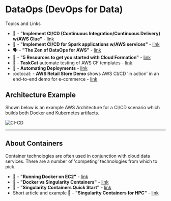 # DataOps (DevOps for Data)

Topics and Links
- 📖 - **"Implement CI/CD (Continuous Integration/Continuous Delivery) w/AWS Glue"** - [link](https://aws.amazon.com/blogs/big-data/implement-continuous-integration-and-delivery-of-serverless-aws-glue-etl-applications-using-aws-developer-tools/)
- 📖 -  **"Implement CI/CD for Spark applications w/AWS services"** - [link](https://aws.amazon.com/blogs/big-data/implement-continuous-integration-and-delivery-of-apache-spark-applications-using-aws/)
- 🗣️ - **"The Zen of DataOps for AWS"** - [link](https://www.youtube.com/watch?v=KvGsyKtNEAk)
- 📖 - **"5 Resources to get you started with Cloud Formation"** - [link](https://dev.to/aws/five-resources-to-get-started-with-aws-cloudformation-1f3p)
- 🔨 - **TaskCat** automate testing of AWS CF templates - [link](https://aws.amazon.com/blogs/infrastructure-and-automation/up-your-aws-cloudformation-testing-game-using-taskcat/)
- 📖 - **Automating Deployments** - [link](https://aws.amazon.com/builders-library/automating-safe-hands-off-deployments/)
- :octocat: - **AWS Retail Store Demo** shows AWS CI/CD 'in action' in an end-to-end demo for e-commerce - [link](https://github.com/aws-samples/retail-demo-store)

## Architecture Example

Shown below is an example AWS Architecture for a CI/CD scenario which builds both Docker and Kubernetes artifacts.  

![CI-CD](https://github.com/lynnlangit/Hello-AWS-Data-Services/blob/master/images/ci-cd.png)

--- 

## About Containers

Container technologies are often used in conjunction with cloud data services.  There are a number of 'competing' technologies from which to pick.

- 📖 - **"Running Docker on EC2"** - [link](https://medium.com/appgambit/part-1-running-docker-on-aws-ec2-cbcf0ec7c3f8)
- 📖 - **"Docker vs Singularity Containers"** - [link](https://pythonspeed.com/articles/containers-filesystem-data-processing/)
- 📖 - **"Singularity Containers Quick Start"** - [link](https://sylabs.io/guides/3.0/user-guide/quick_start.html)
- Short article and example 📖 - **"Singularity Containers for HPC"** - [link](https://cloud4scieng.org/singularity-a-container-system-for-hpc-applications/)

